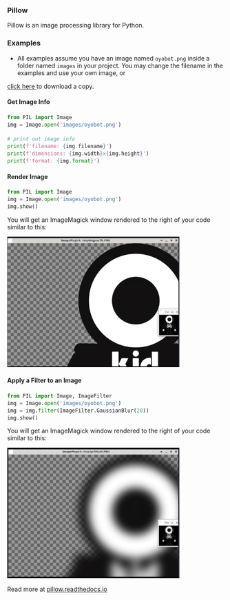 ### Pillow

Pillow is an image processing library for Python.

### Examples

* All examples assume you have an image named `oyobot.png` inside a folder 
named `images` in your project. You may change the filename in the examples and
use your own image, or
<a download="oyobot.png" href="../../assets/img/oyobot.png" title="Download image">
    click here
</a> 
to download a copy.

#### Get Image Info

```python
from PIL import Image
img = Image.open('images/oyobot.png')

# print out image info
print(f'filename: {img.filename}')
print(f'dimensions: {img.width}x{img.height}')
print(f'format: {img.format}')
```

#### Render Image

```python
from PIL import Image
img = Image.open('images/oyobot.png')
img.show()
```

You will get an ImageMagick window rendered to the right of your code similar
to this:

<img src="../../assets/img/pillow-render.png" width="400px"/>


#### Apply a Filter to an Image

```python
from PIL import Image, ImageFilter
img = Image.open('images/oyobot.png')
img = img.filter(ImageFilter.GaussianBlur(20))
img.show()
```

You will get an ImageMagick window rendered to the right of your code similar 
to this:

<img src="../../assets/img/pillow-gaussian-blur.png" width="400px"/>


Read more at <a href="https://pillow.readthedocs.io/en/stable/">pillow.readthedocs.io</a>